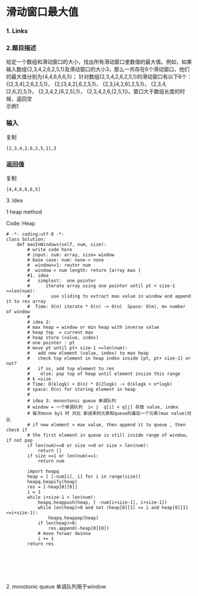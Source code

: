 # 滑动窗口最大值

### 1. Links

### 2.题目描述

给定一个数组和滑动窗口的大小，找出所有滑动窗口里数值的最大值。例如，如果输入数组{2,3,4,2,6,2,5,1}及滑动窗口的大小3，那么一共存在6个滑动窗口，他们的最大值分别为{4,4,6,6,6,5}； 针对数组{2,3,4,2,6,2,5,1}的滑动窗口有以下6个： {\[2,3,4],2,6,2,5,1}， {2,\[3,4,2],6,2,5,1}， {2,3,\[4,2,6],2,5,1}， {2,3,4,\[2,6,2],5,1}， {2,3,4,2,\[6,2,5],1}， {2,3,4,2,6,\[2,5,1]}。窗口大于数组长度的时候，返回空\
示例1

### 输入

复制

```
[2,3,4,2,6,2,5,1],3
```

### 返回值

复制

```
[4,4,6,6,6,5]
```

3\. Idea&#x20;

1 heap method

Code:  Heap

```
# -*- coding:utf-8 -*-
class Solution:
    def maxInWindows(self, num, size):
        # write code here
        # input: num: array, size= window 
        # base case: num: none-> none
        #  window<=1: reutnr num
        #  window > num length: return [array max ]
        #1. idea
        #   simplest:  one pointer 
        #      iterate array using one pointer until pt + size-1 >=len(num):
        #        use sliding to extract max value in window and append it to res array
        #  Time: O(n) iterate * O(n) -> O(n)  Space: O(m), m= number of window
        #
        # idea 2:
        # max heap = window or min heap with inverse value
        # heap top  = current max
        # heap store (value, index)
        # one pointer : pt
        # move pt until pt+ size-1 >=len(num):
        #   add new element (value, index) to max heap
        #   check top element in heap index inside [pt, pt+ size-1] or not?
        #   if os, add top element to res
        #    else: pop top of heap until element insize this range
        # k =size
        # Time: O(klogk) + O(n) * O(2logk) -> O(klogk + n*logk)
        # space: O(n) for storing element in heap
        #
        # idea 3: monontonic queue 单调队列
        # window = 一个单调队列  i< j  q[i] < q[j] 存放 value, index
        # 每次move by1 时 对比 新进来的元素和queue的最后一个元素(max value)对比
        # if new element > max value, then append it to queue , then check if
        # the first element in queue is still inside range of window, if not pop
        if len(num)==0 or size <=0 or size > len(num):
            return []
        if size ==1 or len(num)==1:
            return num
        
        import heapq
        heap = [ [-num[i], i] for i in range(size)]
        heapq.heapify(heap)
        res = [-heap[0][0]]
        i = 1
        while i+size-1 < len(num):
            heapq.heappush(heap, [ -num[i+size-1], i+size-1])
            while len(heap)>0 and not (heap[0][1] >= i and heap[0][1]<=i+size-1):
                heapq.heappop(heap)
            if len(heap)>0:
                res.append(-heap[0][0])
            # move forwar dwinow
            i += 1
        return res
            
            
        
        
        
       
```

2\. monotonic queue 单调队列用于window
